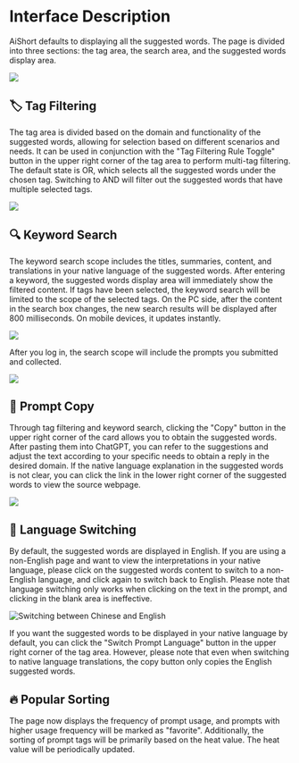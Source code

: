 # Interface Description

AiShort defaults to displaying all the suggested words. The page is divided into three sections: the tag area, the search area, and the suggested words display area.

![](https://img.newzone.top/2023-06-05-20-44-19.png?imageMogr2/format/webp)

## 🏷︎ Tag Filtering

The tag area is divided based on the domain and functionality of the suggested words, allowing for selection based on different scenarios and needs. It can be used in conjunction with the "Tag Filtering Rule Toggle" button in the upper right corner of the tag area to perform multi-tag filtering. The default state is OR, which selects all the suggested words under the chosen tag. Switching to AND will filter out the suggested words that have multiple selected tags.

![](https://img.newzone.top/2023-06-05-20-50-19.png?imageMogr2/format/webp)

## 🔍 Keyword Search

The keyword search scope includes the titles, summaries, content, and translations in your native language of the suggested words. After entering a keyword, the suggested words display area will immediately show the filtered content. If tags have been selected, the keyword search will be limited to the scope of the selected tags. On the PC side, after the content in the search box changes, the new search results will be displayed after 800 milliseconds. On mobile devices, it updates instantly.

![](https://img.newzone.top/2023-06-05-20-58-07.png?imageMogr2/format/webp)

After you log in, the search scope will include the prompts you submitted and collected.

![](https://img.newzone.top/2024-08-12-20-38-27.png?imageMogr2/format/webp)

## 🔬 Prompt Copy

Through tag filtering and keyword search, clicking the "Copy" button in the upper right corner of the card allows you to obtain the suggested words. After pasting them into ChatGPT, you can refer to the suggestions and adjust the text according to your specific needs to obtain a reply in the desired domain. If the native language explanation in the suggested words is not clear, you can click the link in the lower right corner of the suggested words to view the source webpage.

![](https://img.newzone.top/2023-06-11-17-14-07.png?imageMogr2/format/webp)

## 💬 Language Switching

By default, the suggested words are displayed in English. If you are using a non-English page and want to view the interpretations in your native language, please click on the suggested words content to switch to a non-English language, and click again to switch back to English. Please note that language switching only works when clicking on the text in the prompt, and clicking in the blank area is ineffective.

![Switching between Chinese and English](http://img.newzone.top/chatgptshortcut_encn.gif)

If you want the suggested words to be displayed in your native language by default, you can click the "Switch Prompt Language" button in the upper right corner of the tag area. However, please note that even when switching to native language translations, the copy button only copies the English suggested words.

## 🔥 Popular Sorting

The page now displays the frequency of prompt usage, and prompts with higher usage frequency will be marked as "favorite". Additionally, the sorting of prompt tags will be primarily based on the heat value. The heat value will be periodically updated.
